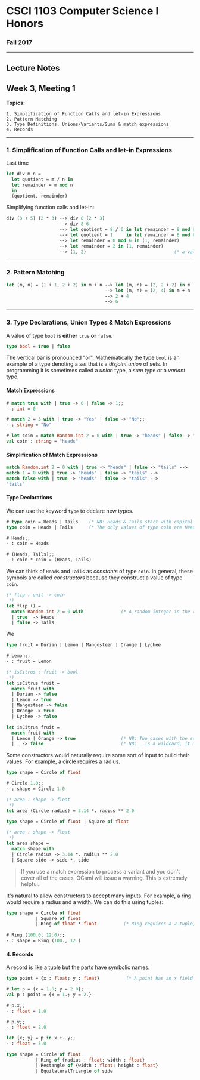 # CSCI 1103 Computer Science I Honors

### Fall 2017

---

## Lecture Notes
## Week 3, Meeting 1

**Topics:**

    1. Simplification of Function Calls and let-in Expressions
    2. Pattern Matching
    3. Type Definitions, Unions/Variants/Sums & match expressions
    4. Records

---

### 1. Simplification of Function Calls and let-in Expressions

Last time

```ocaml
let div m n =
  let quotient = m / n in
  let remainder = m mod n
  in
  (quotient, remainder)
```

Simplifying function calls and let-in:

```ocaml
div (3 + 5) (2 * 3) --> div 8 (2 * 3)
                    --> div 8 6
                    --> let quotient = 8 / 6 in let remainder = 8 mod 6 in (quotient, remainder)
                    --> let quotient = 1     in let remainder = 8 mod 6 in (quotient, remainder)
                    --> let remainder = 8 mod 6 in (1, remainder)
                    --> let remainder = 2 in (1, remainder)
                    --> (1, 2)                                 (* a value, obtained in 7 steps *)
```



---

### 2. Pattern Matching

```ocaml
let (m, n) = (1 + 1, 2 + 2) in m + n --> let (m, n) = (2, 2 + 2) in m + n
                                     --> let (m, n) = (2, 4) in m + n
                                     --> 2 + 4
                                     --> 6
```



---

### 3. Type Declarations, Union Types & Match Expressions

A value of type `bool` is **either** `true` **or** `false`.

```ocaml
type bool = true | false
```

The vertical bar is pronounced "or". Mathematically the type `bool` is an example of a type denoting a *set* that is a *disjoint union* of sets. In programming it is sometimes called a *union* type, a *sum* type or a *variant* type.

#### Match Expressions

```ocaml
# match true with | true -> 0 | false -> 1;;
- : int = 0

# match 2 = 3 with | true -> "Yes" | false -> "No";;
- : string = "No"
```

```ocaml
# let coin = match Random.int 2 = 0 with | true -> "heads" | false -> "tails";;
val coin : string = "heads"
```

#### Simplification of Match Expressions

```ocaml
match Random.int 2 = 0 with | true -> "heads" | false -> "tails" -->
match 1 = 0 with | true -> "heads" | false -> "tails" -->
match false with | true -> "heads" | false -> "tails" -->
"tails"
```

#### Type Declarations 


We can use the keyword `type` to declare new types.

```ocaml
# type coin = Heads | Tails    (* NB: Heads & Tails start with capital letters.   *)
type coin = Heads | Tails      (* The only values of type coin are Heads & Tails. *)

# Heads;;
- : coin = Heads

# (Heads, Tails);;
- : coin * coin = (Heads, Tails)
```

We can think of `Heads` and `Tails` as *constants* of type `coin`.  In general, these symbols are called *constructors* because they construct a value of type `coin`.


```ocaml
(* flip : unit -> coin
 *)
let flip () =
  match Random.int 2 = 0 with              (* A random integer in the range 0..1 *)
  | true  -> Heads
  | false -> Tails
```

We 

```ocaml
type fruit = Durian | Lemon | Mangosteen | Orange | Lychee

# Lemon;;
- : fruit = Lemon

(* isCitrus : fruit -> bool
 *)
let isCitrus fruit =
  match fruit with
  | Durian -> false
  | Lemon -> true
  | Mangosteen -> false
  | Orange -> true
  | Lychee -> false

let isCitrus fruit =
  match fruit with
  | Lemon | Orange -> true                 (* NB: Two cases with the same outcome.       *)
  | _ -> false                             (* NB: _ is a wildcard, it matches anything.  *)
```

Some constructors would naturally require some sort of input to build their values. For example, a circle requires a radius.

````ocaml
type shape = Circle of float

# Circle 1.0;;
- : shape = Circle 1.0

(* area : shape -> float
 *)
let area (Circle radius) = 3.14 *. radius ** 2.0

type shape = Circle of float | Square of float

(* area : shape -> float
 *)
let area shape = 
  match shape with
  | Circle radius -> 3.14 *. radius ** 2.0
  | Square side -> side *. side

````

> If you use a match expression to process a variant and you don't cover all of the cases, OCaml will issue a warning. This is extremely helpful.

It's natural to allow constructors to accept many inputs. For example, a ring would require a radius and a width. We can do this using tuples:

```ocaml
type shape = Circle of float
           | Square of float
           | Ring of float * float          (* Ring requires a 2-tuple, a pair, of floats. *)
           
# Ring (100.0, 12.0);;
- : shape = Ring (100., 12.)
```

#### 4. Records

A record is like a tuple but the parts have symbolic names.

```ocaml
type point = {x : float; y : float}          (* A point has an x field and a y field *)

# let p = {x = 1.0; y = 2.0};
val p : point = {x = 1.; y = 2.}

# p.x;;
- : float = 1.0

# p.y;;
- : float = 2.0

let {x; y} = p in x +. y;;
- : float = 3.0
```



```ocaml
type shape = Circle of float
           | Ring of {radius : float; width : float}
           | Rectangle of {width : float; height : float}
           | EquilateralTriangle of side
```

